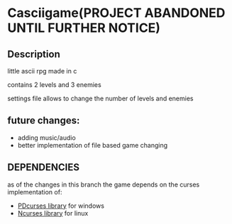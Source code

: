 # Casciigame(PROJECT ABANDONED UNTIL FURTHER NOTICE)

## Description ##
little ascii rpg made in c

contains 2 levels and 3 enemies

settings file allows to change the number of levels and enemies

## future changes: ##
 * adding music/audio
 * better implementation of file based game changing

## DEPENDENCIES ##
as of the changes in this branch the game depends on the curses implementation of:
* [PDcurses library](https://pdcurses.sourceforge.io/index.html) for windows
* [Ncurses library](http://invisible-island.net/ncurses/) for linux

